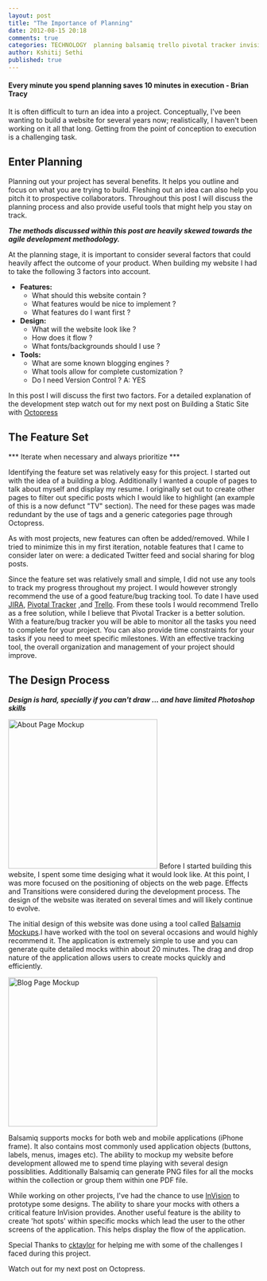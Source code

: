 ```yaml
---
layout: post
title: "The Importance of Planning"
date: 2012-08-15 20:18
comments: true
categories: TECHNOLOGY  planning balsamiq trello pivotal tracker invision
author: Kshitij Sethi
published: true
---
```

<!--more-->
<h4>Every minute you spend planning saves 10 minutes in execution - Brian Tracy</h4>

It is often difficult to turn an idea into a project. 
Conceptually, I've been wanting to build a website for several years now; realistically, I haven't been working on it all that long. Getting from the point of conception to execution is a challenging task.


## Enter Planning ##

Planning out your project has several benefits. It helps you outline and focus on what you are trying to build.
Fleshing out an idea can also help you pitch it to prospective collaborators. Throughout this post I will discuss the planning process and also provide useful tools that might help you stay on track.

***The methods discussed within this post are heavily skewed towards the agile development methodology.***

At the planning stage, it is important to consider several factors that could heavily affect the outcome of your product.
When building my website I had to take the following 3 factors into account.

+ **Features:**
    + What should this website contain ? 
    + What features would be nice to implement ?
    + What features do I want first ?
+ **Design:** 
    + What will the website look like ?
    + How does it flow ?
    + What fonts/backgrounds should I use ?
+ **Tools:** 
    + What are some known blogging engines ? 
    + What tools allow for complete customization ?
    + Do I need Version Control ? A: YES 

In this post I will discuss the first two factors. For a detailed explanation of the development step watch out for my next post on Building a Static Site with [Octopress](http://www.octopress.org "Octopress") 

## The Feature Set ##

*** Iterate when necessary and always prioritize ***
  
Identifying the feature set was relatively easy for this project. I started out with the idea of a building a blog. Additionally I wanted a couple of pages to talk about myself and display my resume. I originally set out to create other pages to filter out specific posts which I would like to highlight (an example of this is a now defunct "TV" section). The need for these pages was made redundant by the use of tags and a generic categories page through Octopress. 

As with most projects, new features can often be added/removed. While I tried to minimize this in my first iteration, notable features that I came to consider later on were: a dedicated Twitter feed and social sharing for blog posts.

Since the feature set was relatively small and simple, I did not use any tools to track my progress throughout my project. I would however strongly recommend the use of a good feature/bug tracking tool. To date I have used [JIRA](http://www.atlassian.com/jira), [Pivotal Tracker](http://www.pivotaltracker.com) ,and [Trello](http://www.trello.com).
From these tools I would recommend Trello as a free solution, while I believe that Pivotal Tracker is a better solution. With a feature/bug tracker you will be able to monitor all the tasks you need to complete for your project. You can also provide time constraints for your tasks if you need to meet specific milestones. With an effective tracking tool, the overall organization and management of your project should improve.


## The Design Process ##

***Design is hard, specially if you can't draw ... and have limited Photoshop skills***

<img src="/images/mocks/about.png" class="right" width="300" title="About Page Mockup">
Before I started building this website, I spent some time desiging what it would look like. At this point, I was more focused on the positioning of objects on the web page. Effects and Transitions were considered during the development process. The design of the website was iterated on several times and will likely continue to evolve.

The initial design of this website was done using a tool called [Balsamiq Mockups](http://www.balsamiq.com/products/mockups).I have worked with the tool on several occasions and would highly recommend it. The application is extremely simple to use and you can generate quite detailed mocks within about 20 minutes. The drag and drop nature of the application allows users to create mocks quickly and efficiently.

<img src="/images/mocks/blog.png" class="left" width="300" title="Blog Page Mockup">

Balsamiq supports mocks for both web and mobile applications (iPhone frame). It also contains most commonly used application objects (buttons, labels, menus, images etc). The ability to mockup my website before development allowed me to spend time playing with several design possiblities. Additionally Balsamiq can generate PNG files for all the mocks within the collection or group them within one PDF file.   

While working on other projects, I've had the chance to use [InVision](http://invisionapp.com) to prototype some designs. The ability to share your mocks with others a critical feature InVision provides. Another useful feature is the ability to create 'hot spots' within specific mocks which lead the user to the other screens of the application. This helps display the flow of the application. 

Special Thanks to [cktaylor](http://www.cktaylor.ca) for helping me with some of the challenges I faced during this project.

Watch out for my next post on Octopress.

<br>
